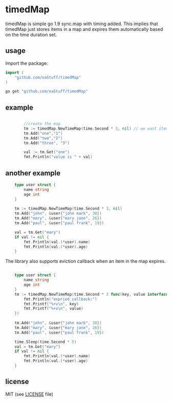 # timedMap

timedMap is simple go 1.9 sync.map with timing added. This implies that timedMap just
stores items in a map and expires them automatically based on the time duration set.
## usage

Import the package:

```go
import (
	"github.com/oaStuff/timedMap"
)

```

```bash
go get "github.com/oaStuff/timedMap"
```


## example

```go

        //create the map
	    tm := timedMap.NewTimeMap(time.Second * 3, nil) // we want items to live in the map for only 3 seconds
    	tm.Add("one","1")
    	tm.Add("two","2")
    	tm.Add("three", "3")

    	val := tm.Get("one")
    	fmt.Println("value is " + val)

```

## another example

```go
    type user struct {
        name string
        age int
    }
    
    tm := timedMap.NewTimeMap(time.Second * 3, nil)
	tm.Add("john", &user{"john mark", 30})
	tm.Add("mary", &user{"mary jane", 26})
	tm.Add("paul", &user{"paul frank", 19})

	val = tm.Get("mary")
	if val != nil {
	    fmt.Println(val.(*user).name)
	    fmt.Println(val.(*user).age)
	}
```

The library also supports eviction callback when an item in the map expires.
```go

    type user struct {
        name string
        age int
    }
    tm := timedMap.NewTimeMap(time.Second * 3 func(key, value interface{}) {
        fmt.Println("expried callback:")
        fmt.Printf("%+v\n", key)
        fmt.Printf("%+v\n", value)
    })
    
	tm.Add("john", &user{"john mark", 30})
	tm.Add("mary", &user{"mary jane", 26})
	tm.Add("paul", &user{"paul frank", 19})

    time.Sleep(time.Second * 5)
	val = tm.Get("mary")
	if val != nil {
	    fmt.Println(val.(*user).name)
	    fmt.Println(val.(*user).age)
	}
```

## license
MIT (see [LICENSE](https://github.com/orcaman/concurrent-map/blob/master/LICENSE) file)